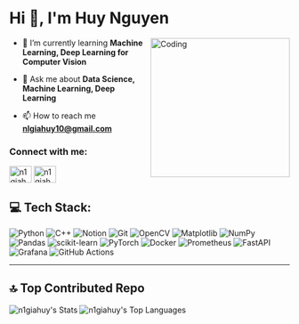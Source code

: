 # Hi 👋, I'm Huy Nguyen
<img align="right" alt="Coding" width="250" src="https://media.tenor.com/6JptszQgCnkAAAAi/text-work.gif">

- 🌱 I’m currently learning **Machine Learning, Deep Learning for Computer Vision**

- 💬 Ask me about **Data Science, Machine Learning, Deep Learning**

- 📫 How to reach me **nlgiahuy10@gmail.com**

<h3 align="left">Connect with me:</h3>
<p align="left">
<a href="https://linkedin.com/in/n1giahuy" target="blank"><img align="center" src="https://raw.githubusercontent.com/rahuldkjain/github-profile-readme-generator/master/src/images/icons/Social/linked-in-alt.svg" alt="n1giahuy" height="30" width="40" /></a>
<a href="https://fb.com/n1giahuy" target="blank"><img align="center" src="https://raw.githubusercontent.com/rahuldkjain/github-profile-readme-generator/master/src/images/icons/Social/facebook.svg" alt="n1giahuy" height="30" width="40" /></a>
</p>



## 💻 Tech Stack:
![Python](https://img.shields.io/badge/python-3670A0?style=for-the-badge&logo=python&logoColor=ffdd54)
![C++](https://img.shields.io/badge/c++-%2300599C.svg?style=for-the-badge&logo=c%2B%2B&logoColor=white) 
![Notion](https://img.shields.io/badge/Notion-%23000000.svg?style=for-the-badge&logo=notion&logoColor=white)
![Git](https://img.shields.io/badge/git-%23F05033.svg?style=for-the-badge&logo=git&logoColor=white)
![OpenCV](https://img.shields.io/badge/opencv-%23white.svg?style=for-the-badge&logo=opencv&logoColor=white)
![Matplotlib](https://img.shields.io/badge/Matplotlib-%23ffffff.svg?style=for-the-badge&logo=Matplotlib&logoColor=black) 
![NumPy](https://img.shields.io/badge/numpy-%23013243.svg?style=for-the-badge&logo=numpy&logoColor=white) 
![Pandas](https://img.shields.io/badge/pandas-%23150458.svg?style=for-the-badge&logo=pandas&logoColor=white) 
![scikit-learn](https://img.shields.io/badge/scikit--learn-%23F7931E.svg?style=for-the-badge&logo=scikit-learn&logoColor=white) 
![PyTorch](https://img.shields.io/badge/PyTorch-%23EE4C2C.svg?style=for-the-badge&logo=PyTorch&logoColor=white)
![Docker](https://img.shields.io/badge/docker-%230db7ed.svg?style=for-the-badge&logo=docker&logoColor=white)
![Prometheus](https://img.shields.io/badge/Prometheus-E6522C?style=for-the-badge&logo=Prometheus&logoColor=white)
![FastAPI](https://img.shields.io/badge/FastAPI-005571?style=for-the-badge&logo=fastapi)
![Grafana](https://img.shields.io/badge/grafana-%23F46800.svg?style=for-the-badge&logo=grafana&logoColor=white)
![GitHub Actions](https://img.shields.io/badge/github%20actions-%232671E5.svg?style=for-the-badge&logo=githubactions&logoColor=white)

---
## 🔝 Top Contributed Repo

![n1giahuy's Stats](https://github-readme-stats.vercel.app/api?username=n1giahuy&theme=vue-dark&show_icons=true&hide_border=true&count_private=true)
![n1giahuy's Top Languages](https://github-readme-stats.vercel.app/api/top-langs/?username=n1giahuy&theme=vue-dark&show_icons=true&hide_border=true&layout=compact)

